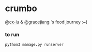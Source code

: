# crumbo

@[cx-lu](https://github.com/cx-lu) &amp; @[gracejiang](https://github.com/gracejiang) 's food journey :~)

### to run

`python3 manage.py runserver`